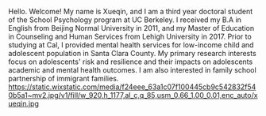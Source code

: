 
Hello. Welcome!
My name is Xueqin, and I am a third year doctoral student of the School Psychology program at UC Berkeley. I received my B.A in English from Beijing Normal University in 2011, and my Master of Education in Counseling and Human Services from Lehigh University in 2017. Prior to studying at Cal, I provided mental health services for low-income child and adolescent population in Santa Clara County. My primary research interests focus on adolescents' risk and resilience and their impacts on adolescents academic and mental health outcomes. I am also interested in family school partnership of immigrant families.  
https://static.wixstatic.com/media/f24eee_63a1c07f100445cb9c542832f540b5a1~mv2.jpg/v1/fill/w_920,h_1177,al_c,q_85,usm_0.66_1.00_0.01,enc_auto/xueqin.jpg
